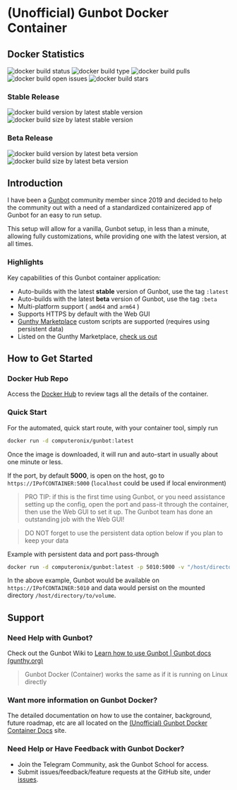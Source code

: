 # (Unofficial) Gunbot Docker Container

## Docker Statistics

![docker build status](https://img.shields.io/docker/cloud/build/computeronix/gunbot?style=plastic)
![docker build type](https://img.shields.io/docker/cloud/automated/computeronix/gunbot?style=plastic)
![docker build pulls](https://img.shields.io/docker/pulls/computeronix/gunbot?style=plastic)
![docker build open issues](https://img.shields.io/github/issues/computeronix/docker-gunbot?style=plastic)
![docker build stars](https://img.shields.io/docker/stars/computeronix/gunbot?style=plastic)

### Stable Release 
![docker build version by latest stable version](https://img.shields.io/docker/v/computeronix/gunbot/latest?style=plastic)
![docker build size by latest stable version](https://img.shields.io/docker/image-size/computeronix/gunbot/latest?style=plastic)  

### Beta Release
![docker build version by latest beta version](https://img.shields.io/docker/v/computeronix/gunbot/beta?style=plastic)
![docker build size by latest beta version](https://img.shields.io/docker/image-size/computeronix/gunbot/beta?style=plastic)

## Introduction
I have been a [Gunbot](https://gunthy.org/gunbot/) community member since 2019 and decided to help the community out with a need of a standardized containizered app of Gunbot for an easy to run setup.

This setup will allow for a vanilla, Gunbot setup, in less than a minute, allowing fully customizations, while providing one with the latest version, at all times.

### Highlights
Key capabilities of this Gunbot container application:

- Auto-builds with the latest **stable** version of Gunbot, use the tag `:latest`
- Auto-builds with the latest **beta** version of Gunbot, use the tag `:beta`
- Multi-platform support ( `amd64` and `arm64` )
- Supports HTTPS by default with the Web GUI
- [Gunthy Marketplace](https://marketplace.gunthy.io/) custom scripts are supported (requires using persistent data)
- Listed on the Gunthy Marketplace, [check us out](https://marketplace.gunthy.io/extras/GunbotDocker)

## How to Get Started

### Docker Hub Repo
Access the [Docker Hub](https://hub.docker.com/r/computeronix/gunbot) to review tags all the details of the container.

### Quick Start
For the automated, quick start route, with your container tool, simply run
```bash
docker run -d computeronix/gunbot:latest
```

Once the image is downloaded, it will run and auto-start in usually about one minute or less.

If the port, by default **5000**, is open on the host, go to `https://IPofCONTAINER:5000` (`localhost` could be used if local environment)

> PRO TIP: if this is the first time using Gunbot, or you need assistance setting up the config, open the port and pass-it through the container, then use the Web GUI to set it up. The Gunbot team has done an outstanding job with the Web GUI!  
  
> DO NOT forget to use the persistent data option below if you plan to keep your data

Example with persistent data and port pass-through
```bash
docker run -d computeronix/gunbot:latest -p 5010:5000 -v "/host/directory/to/volume:/mnt/gunbot"
```
In the above example, Gunbot would be available on `https://IPofCONTAINER:5010` and data would persist on the mounted directory `/host/directory/to/volume`.

## Support

### Need Help with Gunbot?

Check out the Gunbot Wiki to [Learn how to use Gunbot | Gunbot docs (gunthy.org)](https://wiki.gunthy.org/)

>Gunbot Docker (Container) works the same as if it is running on Linux directly

### Want more information on Gunbot Docker?
The detailed documentation on how to use the container, background, future roadmap, etc are all located on the [(Unofficial) Gunbot Docker Container Docs](https://docs.gunthy.trade/) site.

### Need Help or Have Feedback with Gunbot Docker?

 - Join the Telegram Community, ask the Gunbot School for access.
 - Submit issues/feedback/feature requests at the GitHub site, under [issues](https://github.com/computeronix/docker-gunbot/issues).
